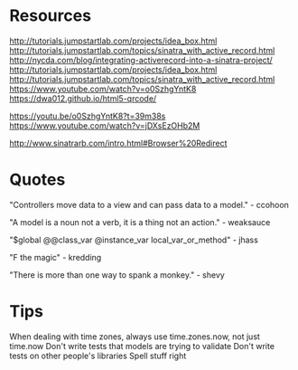 # Resources

  http://tutorials.jumpstartlab.com/projects/idea_box.html
  http://tutorials.jumpstartlab.com/topics/sinatra_with_active_record.html
  http://nycda.com/blog/integrating-activerecord-into-a-sinatra-project/
  http://tutorials.jumpstartlab.com/projects/idea_box.html
  http://tutorials.jumpstartlab.com/topics/sinatra_with_active_record.html
  https://www.youtube.com/watch?v=o0SzhgYntK8
  https://dwa012.github.io/html5-qrcode/

  
  https://youtu.be/o0SzhgYntK8?t=39m38s
  https://www.youtube.com/watch?v=jDXsEzOHb2M
  
  http://www.sinatrarb.com/intro.html#Browser%20Redirect
    
# Quotes
  
  "Controllers move data to a view and can pass data to a model."
    - ccohoon
    
  "A model is a noun not a verb, it is a thing not an action."
    - weaksauce
  
  "$global @@class_var @instance_var local_var_or_method"
    - jhass
  
  "F the magic"
    - kredding
    
  "There is more than one way to spank a monkey."
    - shevy
    
# Tips
  
  When dealing with time zones, always use time.zones.now, not just time.now
  Don't write tests that models are trying to validate
  Don't write tests on other people's libraries
  Spell stuff right